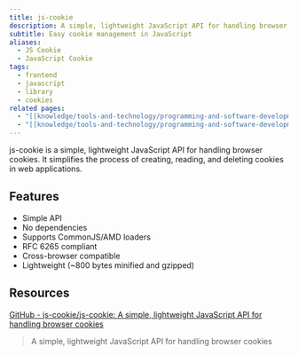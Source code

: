 ```yaml
---
title: js-cookie
description: A simple, lightweight JavaScript API for handling browser cookies
subtitle: Easy cookie management in JavaScript
aliases:
  - JS Cookie
  - JavaScript Cookie
tags:
  - frontend
  - javascript
  - library
  - cookies
related pages:
  - "[[knowledge/tools-and-technology/programming-and-software-development/languages/javascript/index|JavaScript]]"
  - "[[knowledge/tools-and-technology/programming-and-software-development/languages/javascript/librairies/index|JavaScript Libraries]]"
---
```


js-cookie is a simple, lightweight JavaScript API for handling browser cookies. It simplifies the process of creating, reading, and deleting cookies in web applications.

## Features

- Simple API
- No dependencies
- Supports CommonJS/AMD loaders
- RFC 6265 compliant
- Cross-browser compatible
- Lightweight (~800 bytes minified and gzipped)

## Resources

[GitHub - js-cookie/js-cookie: A simple, lightweight JavaScript API for handling browser cookies](https://github.com/js-cookie/js-cookie)
> A simple, lightweight JavaScript API for handling browser cookies
